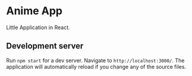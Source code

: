 # Anime App

Little Application in React.

## Development server

Run `npm start` for a dev server. Navigate to `http://localhost:3000/`. The application will automatically reload if you change any of the source files.

